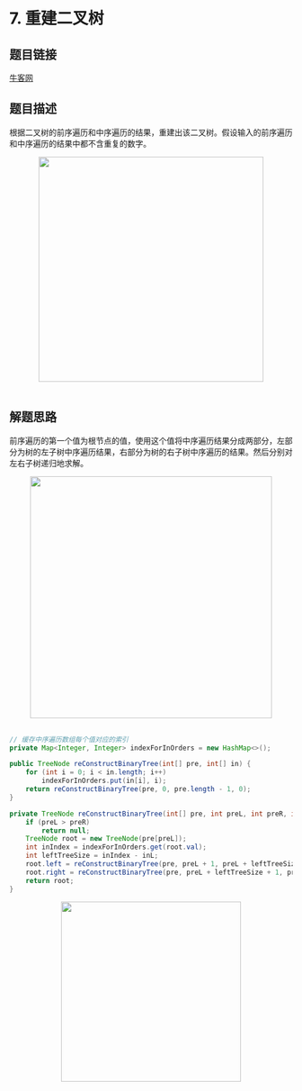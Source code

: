 # 7. 重建二叉树

## 题目链接

[牛客网](https://www.nowcoder.com/practice/8a19cbe657394eeaac2f6ea9b0f6fcf6?tpId=13&tqId=11157&tPage=1&rp=1&ru=/ta/coding-interviews&qru=/ta/coding-interviews/question-ranking&from=cyc_github)

## 题目描述

根据二叉树的前序遍历和中序遍历的结果，重建出该二叉树。假设输入的前序遍历和中序遍历的结果中都不含重复的数字。



<div align="center"> <img src="https://cs-notes-1256109796.cos.ap-guangzhou.myqcloud.com/image-20191102210342488.png" width="400"/> </div><br>

## 解题思路

前序遍历的第一个值为根节点的值，使用这个值将中序遍历结果分成两部分，左部分为树的左子树中序遍历结果，右部分为树的右子树中序遍历的结果。然后分别对左右子树递归地求解。

<div align="center"> <img src="https://cs-notes-1256109796.cos.ap-guangzhou.myqcloud.com/60c4a44c-7829-4242-b3a1-26c3b513aaf0.gif" width="430px"> </div><br>

```java
// 缓存中序遍历数组每个值对应的索引
private Map<Integer, Integer> indexForInOrders = new HashMap<>();

public TreeNode reConstructBinaryTree(int[] pre, int[] in) {
    for (int i = 0; i < in.length; i++)
        indexForInOrders.put(in[i], i);
    return reConstructBinaryTree(pre, 0, pre.length - 1, 0);
}

private TreeNode reConstructBinaryTree(int[] pre, int preL, int preR, int inL) {
    if (preL > preR)
        return null;
    TreeNode root = new TreeNode(pre[preL]);
    int inIndex = indexForInOrders.get(root.val);
    int leftTreeSize = inIndex - inL;
    root.left = reConstructBinaryTree(pre, preL + 1, preL + leftTreeSize, inL);
    root.right = reConstructBinaryTree(pre, preL + leftTreeSize + 1, preR, inL + leftTreeSize + 1);
    return root;
}
```






<div align="center"><img width="320px" src="https://cs-notes-1256109796.cos.ap-guangzhou.myqcloud.com/githubio/公众号二维码-2.png"></img></div>
